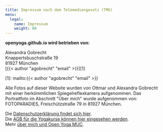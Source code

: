```yaml
---
title: Impressum nach dem Telemediengesetz (TMG)
menu:
  legal:
    name: Impressum
    weight: 80
---
```


**openyoga.github.io wird betrieben von:**

Alexandra Gobrecht  
Knappertsbuschstraße 19  
81927 München  
[{{< author "agobrecht" "email" >}}][1]  

[1]: mailto:{{< author "agobrecht" "email" >}}


Alle Fotos auf dieser Website wurden von Ottmar und Alexandra Gobrecht mit einer herkömmlichen Spiegelreflexkamera aufgenommen. Das Portraitfoto im Abschnitt "Über mich" wurde aufgenommen von:  
FOTOPARADIES, Freischützstraße 79 in 81927 München.


Die [Datenschutzerklärung findet sich hier][2].  
Die [AGB für die Yogakurse können hier eingesehen werden][3].  
Mehr [über mich und Open Yoga MUC][4].

[2]: /datenschutzerklaerung
[3]: /agb
[4]: /about
